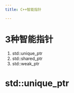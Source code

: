 ```yaml
---
title: C++智能指针

---
```




# 3种智能指针

1.  std::unique_ptr
2.  std::shared_ptr
3.  std::weak_ptr



# std::unique_ptr

